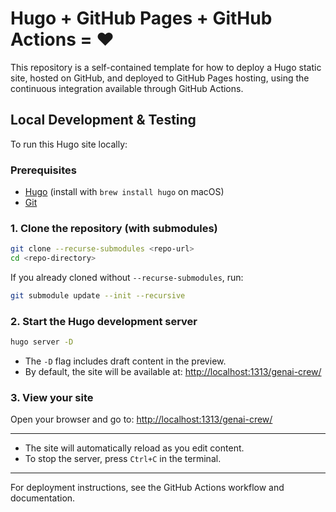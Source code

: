 # Hugo + GitHub Pages + GitHub Actions = ❤️

This repository is a self-contained template for how to deploy a
Hugo static site, hosted on GitHub, and deployed to GitHub Pages hosting,
using the continuous integration available through GitHub Actions.

## Local Development & Testing

To run this Hugo site locally:

### Prerequisites

- [Hugo](https://gohugo.io/getting-started/installing/) (install with `brew install hugo` on macOS)
- [Git](https://git-scm.com/)

### 1. Clone the repository (with submodules)

```sh
git clone --recurse-submodules <repo-url>
cd <repo-directory>
```

If you already cloned without `--recurse-submodules`, run:

```sh
git submodule update --init --recursive
```

### 2. Start the Hugo development server

```sh
hugo server -D
```

- The `-D` flag includes draft content in the preview.
- By default, the site will be available at: [http://localhost:1313/genai-crew/](http://localhost:1313/genai-crew/)

### 3. View your site

Open your browser and go to: [http://localhost:1313/genai-crew/](http://localhost:1313/genai-crew/)

---

- The site will automatically reload as you edit content.
- To stop the server, press `Ctrl+C` in the terminal.

---

For deployment instructions, see the GitHub Actions workflow and documentation.
